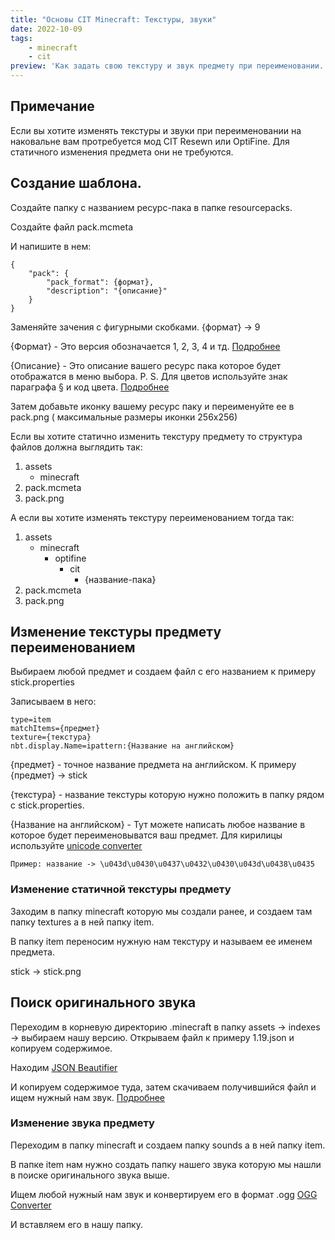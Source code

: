 ```yaml
---
title: "Основы CIT Minecraft: Текстуры, звуки"
date: 2022-10-09
tags:
    - minecraft
    - cit
preview: 'Как задать свою текстуру и звук предмету при переименовании. CIT.'
---
```


## Примечание

Если вы хотите изменять текстуры и звуки при переименовании на наковальне вам протребуется мод CIT Resewn или OptiFine.
Для статичного изменения предмета они не требуются.

## Создание шаблона.

Создайте папку с названием ресурс-пака в папке resourcepacks.

Создайте файл pack.mcmeta

И напишите в нем:

```
{
    "pack": {
        "pack_format": {формат},
        "description": "{описание}"
    }
}
```

Заменяйте зачения с фигурными скобками. {формат} -> 9

{Формат} - Это версия обозначается 1, 2, 3, 4 и тд. [Подробнее](https://minecraft.fandom.com/wiki/Pack_format)

{Описание} - Это описание вашего ресурс пака которое будет отображатся в меню выбора. P. S. Для цветов используйте знак параграфа § и код цвета. [Подробнее](https://minecraft.fandom.com/ru/wiki/%D0%A4%D0%BE%D1%80%D0%BC%D0%B0%D1%82%D0%B8%D1%80%D0%BE%D0%B2%D0%B0%D0%BD%D0%B8%D0%B5_%D1%82%D0%B5%D0%BA%D1%81%D1%82%D0%B0)

Затем добавьте иконку вашему ресурс паку и переименуйте ее в pack.png ( максимальные размеры иконки 256x256)

Если вы хотите статично изменить текстуру предмету то структура файлов должна выглядить так:

1. assets
    - minecraft
2. pack.mcmeta
3. pack.png

А если вы хотите изменять текстуру переименованием тогда так:

1. assets
    - minecraft
        - optifine
            - cit
                - {название-пака}
2. pack.mcmeta
3. pack.png

## Изменение текстуры предмету переименованием

Выбираем любой предмет и создаем файл с его названием к примеру stick.properties

Записываем в него:

```
type=item
matchItems={предмет}
texture={текстура}
nbt.display.Name=ipattern:{Название на английском}
```

{предмет} - точное название предмета на английском. К примеру {предмет} -> stick

{текстура} - название текстуры которую нужно положить в папку рядом с stick.properties.

{Название на английском} - Тут можете написать любое название в которое будет переименовыватся ваш предмет. Для кирилицы используйте [unicode converter](https://www.google.com/search?q=unicode+decoder)

```
Пример: название -> \u043d\u0430\u0437\u0432\u0430\u043d\u0438\u0435
```

### Изменение статичной текстуры предмету

Заходим в папку minecraft которую мы создали ранее, и создаем там папку textures а в ней папку item.

В папку item переносим нужную нам текстуру и называем ее именем предмета.

stick -> stick.png

## Поиск оригинального звука

Переходим в корневую директорию .minecraft в папку assets -> indexes -> выбираем нашу версию.
Открываем файл к примеру 1.19.json и копируем содержимое.

Находим [JSON Beautifier](https://www.google.com/search?q=json+beautifier)

И копируем содержимое туда, затем скачиваем получившийся файл и ищем нужный нам звук. [Подробнее](https://youtu.be/SoHYuoPbnPE?t=66)

### Изменение звука предмету

Переходим в папку minecraft и создаем папку sounds а в ней папку item.

В папке item нам нужно создать папку нашего звука которую мы нашли в поиске оригинального звука выше.

Ищем любой нужный нам звук и конвертируем его в формат .ogg [OGG Converter](https://www.google.com/search?q=ogg+converter)

И вставляем его в нашу папку.

